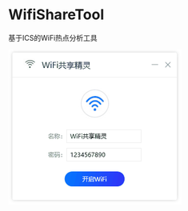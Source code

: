 # WifiShareTool
基于ICS的WiFi热点分析工具

![](https://github.com/caomfan/WifiShareTool/blob/master/wifisharetool.gif)
